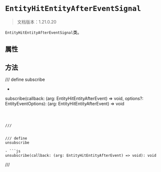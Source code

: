 # `EntityHitEntityAfterEventSignal`

> 文档版本：1.21.0.20

`EntityHitEntityAfterEventSignal`类。

## 属性

## 方法

/// define
subscribe

- ```js
subscribe(callback: (arg: EntityHitEntityAfterEvent) => void, options?: EntityEventOptions): (arg: EntityHitEntityAfterEvent) => void
```



///


/// define
unsubscribe

- ```js
unsubscribe(callback: (arg: EntityHitEntityAfterEvent) => void): void
```



///

